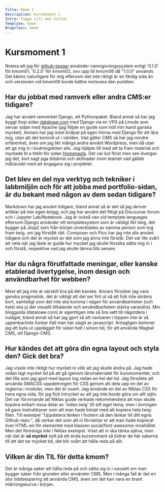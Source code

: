 ```yaml
---
Title: Kmom 1
Description: Kursmoment 1
Intro: Tagga till med Gittan
Template: kmom
Wrapclass: kmom
---
```


# Kursmoment 1
Notera att jag för [github-taggar](https://github.com/AnonZebra/pico_project/releases) använder namngivningssystem enligt '0.1.0' för kmom01, '0.2.0' för kmom02, osv upp till kmom06 då "1.0.0" används. Det känns naturligare för mig eftersom det inte riktigt är en färdig sida än och versionen vid kmom06 borde bättre motsvara den punkten.

## Har du jobbat med ramverk eller andra CMS:er tidigare?
Jag har använt ramverket Django, ett Pythonpaket. Bland annat så har jag byggt ihop sidan [datalowe.com](https://datalowe.com) med Django via en VPS på Linode som servar sidan med Apache (jag följde en guide som höll min hand ganska mycket). Annars har jag mest knåpat på egen hörna med Django för att lära mig, utan att det kommit ut i världen.
Vad gäller CMS så har jag mindre erfarenhet, även om jag likt många andra använt Wordpress, men då utan att ge mig in i kodningsbiten alls. Jag hjälpte till med att ta fram material och myntade bl a titeln för sidan [Homenauts](http://homenauts.com/). Det var kul först men sen övergav jag det, kort sagt pga tidsbrist och skillnader inom teamet vad gällde mål/avsikt med att engagera sig i projektet.

## Det blev en del nya verktyg och tekniker i labbmiljön och för att jobba med portfolio-sidan, är du bekant med någon av dem sedan tidigare?
Markdown har jag använt tidigare, bland annat så är det så jag skriver artiklar på min egen blogg, och jag har använt det flitigt på Discourse-forum och i Jupyter Lab/Notebook. Jag är också van vid template languages eftersom Django använder ett templatesystem som är väldigt likt twig, det bygger på Jinja2 som från början utvecklades av samma person som tog fram twig, om jag förstått rätt. Composer och Pico har jag inte alls använt tidigare och det är mycket av det som jag ännu inte förstår. Det var lite svårt att veta när jag läste er guide hur mycket jag skulle försöka sätta mig in i och förstå, respektive vad jag skulle lämna tills senare.

## Har du några förutfattade meningar, eller kanske etablerad övertygelse, inom design och användbarhet för webben?
Mest att jag inte är särskilt bra på det kanske. Annars försöker jag vara ganska pragmatisk, det är viktigt att det ser fint ut så att folk inte skräms bort, samtidigt som det inte ska komma i vägen för användbarheten (och helst ska ju det visuellt tilltalande och användbarheten stärka varandra). Min bloggsida (datalowe.com) är egentligen inte så bra sett till någotdera i nuläget, bland annat så har jag gjort så att navbaren i toppen inte är så uppenbar/inte funkar ifall man har slagit av javascript. Antagligen kommer jag att byta ut upplägget för sidan helt i sinom tid, för att använda Wagtail CMS, ett Django-CMS.

## Hur kändes det att göra din egna layout och styla den? Gick det bra?
Jag visste inte riktigt hur mycket ni ville att jag skulle ändra på. Jag hade redan lagt mycket tid på att gå igenom läromaterialet för kursmomentet, och det lilla som jag gjort med layout tog redan en hel del tid. Jag försökte att använda SMACSS-uppdelningen för CSS genom att dela upp en del av reglerna i moduler, men det är ovant. Jag använde en del av Niklas CSS för hans egna sida, för jag fick intrycket av att jag inte borde göra om allt själv. Det var förvirrande att Niklas guide verkade rekommendera att man skulle kopiera enbart vissa delar av 'index.twig' till sitt eget tema, men i övningen så gavs instruktioner som att man hade börjat med att kopiera hela twig-filen. Till exempel "Uppdatera länken i footern så den länkar till ditt egna Github-repo.", då verkar det som att ni förväntar er att man hade kopierat över HTML-en för elementet med klassen social/font-awesome-innehållet. Men det föreslogs inte i Niklas exempel. Visst att vi ska tänka själva, men när det är **så mycket** nytt på ett enda kursmoment så bidrar de här sakerna till att det tar mycket tid, det blir svårt att hålla reda på allt.

## Vilken är din TIL för detta kmom?
Det är många saker att hålla reda på och sätta sig in i oavsett om man bygger saker från grunden eller använder CMS. Men i många fall är det en stor tidsbesparing att använda CMS, även om det kan vara en brant inlärningskurva i början.
